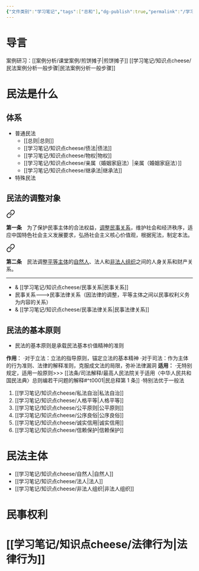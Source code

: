```yaml
---
{"文件类别":"学习笔记","tags":["总和"],"dg-publish":true,"permalink":"/学习笔记/民法总论/民总coco/","dgPassFrontmatter":true}
---
```


# 导言
案例研习：[[案例分析/课堂案例/煎饼摊子\|煎饼摊子]]
[[学习笔记/知识点cheese/民法案例分析一般步骤\|民法案例分析一般步骤]]

# 民法是什么

## 体系
- 普通民法
	- [[总则\|总则]]
	- [[学习笔记/知识点cheese/债法\|债法]]
	- [[学习笔记/知识点cheese/物权\|物权]]
	- [[学习笔记/知识点cheese/亲属（婚姻家庭法）\|亲属（婚姻家庭法）]]
	- [[学习笔记/知识点cheese/继承法\|继承法]]
- 特殊民法
## 民法的调整对象 

<div class="transclusion internal-embed is-loaded"><a class="markdown-embed-link" href="////#t0001" aria-label="Open link"><svg xmlns="http://www.w3.org/2000/svg" width="24" height="24" viewBox="0 0 24 24" fill="none" stroke="currentColor" stroke-width="2" stroke-linecap="round" stroke-linejoin="round" class="svg-icon lucide-link"><path d="M10 13a5 5 0 0 0 7.54.54l3-3a5 5 0 0 0-7.07-7.07l-1.72 1.71"></path><path d="M14 11a5 5 0 0 0-7.54-.54l-3 3a5 5 0 0 0 7.07 7.07l1.71-1.71"></path></svg></a><div class="markdown-embed">



**第一条**　为了保护民事主体的合法权益，<u>调整民事关系</u>，维护社会和经济秩序，适应中国特色社会主义发展要求，弘扬社会主义核心价值观，根据宪法，制定本法。 

</div></div>


<div class="transclusion internal-embed is-loaded"><a class="markdown-embed-link" href="////#t0002" aria-label="Open link"><svg xmlns="http://www.w3.org/2000/svg" width="24" height="24" viewBox="0 0 24 24" fill="none" stroke="currentColor" stroke-width="2" stroke-linecap="round" stroke-linejoin="round" class="svg-icon lucide-link"><path d="M10 13a5 5 0 0 0 7.54.54l3-3a5 5 0 0 0-7.07-7.07l-1.72 1.71"></path><path d="M14 11a5 5 0 0 0-7.54-.54l-3 3a5 5 0 0 0 7.07 7.07l1.71-1.71"></path></svg></a><div class="markdown-embed">



**第二条**　民法调整<u>平等主体</u>的<u>自然人</u>、法人和<u>非法人组织</u>之间的人身关系和财产关系。 

</div></div>


---

- & [[学习笔记/知识点cheese/民事关系\|民事关系]]
- 民事关系--->民事法律关系（因法律的调整，平等主体之间以民事权利义务为内容的关系）
- & [[学习笔记/知识点cheese/民事法律关系\|民事法律关系]]


## 民法的基本原则
- 民法的基本原则是承载民法基本价值精神的准则

**作用**：
·对于立法：立法的指导原则，锚定立法的基本精神
·对于司法：作为主体的行为准则、法律的解释准则，克服成文法的局限，弥补法律漏洞
**适用：**
·无特别规定，适用一般原则>>> [[法条/司法解释/最高人民法院关于适用〈中华人民共和国民法典〉总则编若干问题的解释#^t0001\|民总释第 1 条]]
·特别法优于一般法

1. [[学习笔记/知识点cheese/私法自治\|私法自治]]
2. [[学习笔记/知识点cheese/人格平等\|人格平等]]
3. [[学习笔记/知识点cheese/公平原则\|公平原则]]
4. [[学习笔记/知识点cheese/公序良俗\|公序良俗]]
5. [[学习笔记/知识点cheese/诚实信用\|诚实信用]]
6. [[学习笔记/知识点cheese/信赖保护\|信赖保护]]
# 民法主体
- [[学习笔记/知识点cheese/自然人\|自然人]]
- [[学习笔记/知识点cheese/法人\|法人]]
- [[学习笔记/知识点cheese/非法人组织\|非法人组织]]
# 民事权利


# [[学习笔记/知识点cheese/法律行为\|法律行为]]
